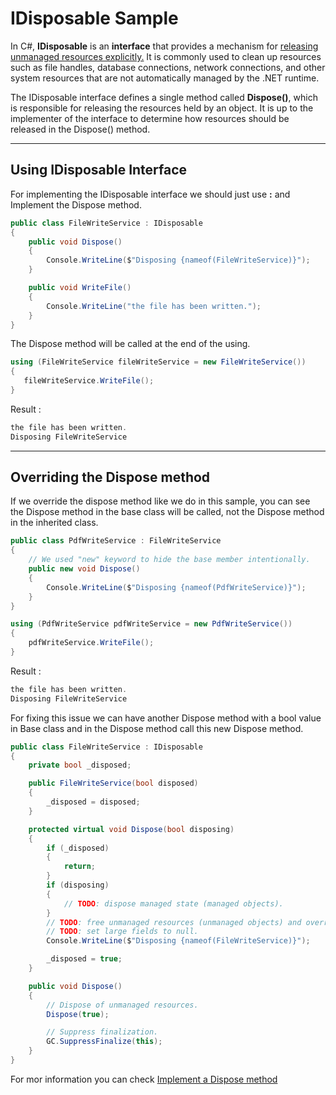 # IDisposable Sample
In C#, **IDisposable** is an **interface** that provides a mechanism for <u>releasing unmanaged resources explicitly.</u> It is commonly used to clean up resources such as file handles, database connections, network connections, and other system resources that are not automatically managed by the .NET runtime.

The IDisposable interface defines a single method called **Dispose()**, which is responsible for releasing the resources held by an object. It is up to the implementer of the interface to determine how resources should be released in the Dispose() method.

---

## Using IDisposable Interface
For implementing the IDisposable interface we should just use **:** and Implement the Dispose method.
```C#
public class FileWriteService : IDisposable
{
    public void Dispose()
    {
        Console.WriteLine($"Disposing {nameof(FileWriteService)}");
    }

    public void WriteFile()
    {
        Console.WriteLine("the file has been written.");
    }
}
```
The Dispose method will be called at the end of the using.
```C#
using (FileWriteService fileWriteService = new FileWriteService())
{
   fileWriteService.WriteFile();
}
```
Result : 
```Powershell
the file has been written.
Disposing FileWriteService
```

---

## Overriding the Dispose method

If we override the dispose method like we do in this sample, you can see the Dispose method in the base class will be called, not the Dispose method in the inherited class.
```C#
public class PdfWriteService : FileWriteService
{
    // We used "new" keyword to hide the base member intentionally. 
    public new void Dispose()
    {
        Console.WriteLine($"Disposing {nameof(PdfWriteService)}");
    }
}
``` 
```C#
using (PdfWriteService pdfWriteService = new PdfWriteService())
{
    pdfWriteService.WriteFile();
}
```
Result :
```Powershell
the file has been written.
Disposing FileWriteService
```
For fixing this issue we can have another Dispose method with a bool value in Base class and in the Dispose method call this new Dispose method.
```C#
public class FileWriteService : IDisposable
{
    private bool _disposed;

    public FileWriteService(bool disposed)
    {
        _disposed = disposed;
    }

    protected virtual void Dispose(bool disposing)
    {
        if (_disposed)
        {
            return;
        }
        if (disposing)
        {
            // TODO: dispose managed state (managed objects).
        }
        // TODO: free unmanaged resources (unmanaged objects) and override a finalizer below.
        // TODO: set large fields to null.
        Console.WriteLine($"Disposing {nameof(FileWriteService)}");

        _disposed = true;
    }

    public void Dispose()
    {
        // Dispose of unmanaged resources.
        Dispose(true);

        // Suppress finalization.
        GC.SuppressFinalize(this);
    }
}

```
For mor information you can check [Implement a Dispose method
](https://learn.microsoft.com/en-us/dotnet/standard/garbage-collection/implementing-dispose)